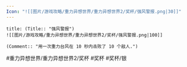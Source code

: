 ```yaml
---
Icon: "![[图片/游戏攻略/重力异想世界/重力异想世界2/奖杯/强风警报.png|30]]"
---
```

```ad-common-silver-trophy
title: (Title:: "强风警报")
![[图片/游戏攻略/重力异想世界/重力异想世界2/奖杯/强风警报.png|100]]

(Comment:: "用一次重力台风在 10 秒内击败了 10 个敌人.")
```

#重力异想世界/重力异想世界2/奖杯 #奖杯 #奖杯/银
